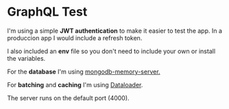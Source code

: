 # GraphQL Test

I'm using a simple **JWT authentication** to make it easier to test the app. In a produccion app I would include a refresh token.

I also included an **env** file so you don't need to include your own or install the variables.

For the **database** I'm using [mongodb-memory-server.](https://github.com/nodkz/mongodb-memory-server)

For **batching** and **caching** I'm using [
Dataloader](https://github.com/graphql/dataloader).

The server runs on the default port (4000).
